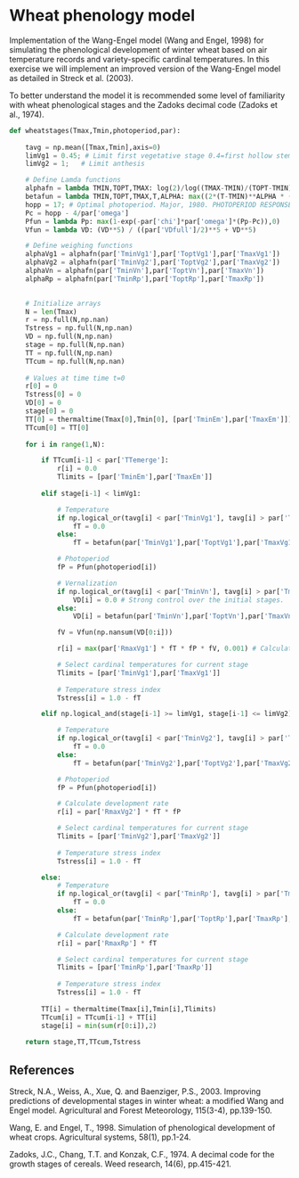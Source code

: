 # Wheat phenology model

Implementation of the Wang-Engel model (Wang and Engel, 1998) for simulating the phenological development of winter wheat based on air temperature records and variety-specific cardinal temperatures. In this exercise we will implement an improved version of the Wang-Engel model as detailed in Streck et al. (2003).

To better understand the model it is recommended some level of familiarity with wheat phenological stages and the Zadoks decimal code (Zadoks et al., 1974).



```python
def wheatstages(Tmax,Tmin,photoperiod,par):
    
    tavg = np.mean([Tmax,Tmin],axis=0)
    limVg1 = 0.45; # Limit first vegetative stage 0.4=first hollow stem
    limVg2 = 1;   # Limit anthesis

    # Define Lamda functions
    alphafn = lambda TMIN,TOPT,TMAX: log(2)/log((TMAX-TMIN)/(TOPT-TMIN))
    betafun = lambda TMIN,TOPT,TMAX,T,ALPHA: max((2*(T-TMIN)**ALPHA * (TOPT-TMIN)**ALPHA - (T-TMIN)**(2*ALPHA))/(TOPT-TMIN)**(2*ALPHA),0)
    hopp = 17; # Optimal photoperiod. Major, 1980. PHOTOPERIOD RESPONSE CHARACTERISTICS CONTROLLING FLOWERING OF NINE CROP SPECIES 
    Pc = hopp - 4/par['omega']
    Pfun = lambda Pp: max(1-exp(-par['chi']*par['omega']*(Pp-Pc)),0)
    Vfun = lambda VD: (VD**5) / ((par['VDfull']/2)**5 + VD**5)

    # Define weighing functions
    alphaVg1 = alphafn(par['TminVg1'],par['ToptVg1'],par['TmaxVg1'])
    alphaVg2 = alphafn(par['TminVg2'],par['ToptVg2'],par['TmaxVg2'])
    alphaVn = alphafn(par['TminVn'],par['ToptVn'],par['TmaxVn'])
    alphaRp = alphafn(par['TminRp'],par['ToptRp'],par['TmaxRp'])

    
    # Initialize arrays
    N = len(Tmax)
    r = np.full(N,np.nan)
    Tstress = np.full(N,np.nan)
    VD = np.full(N,np.nan)
    stage = np.full(N,np.nan)
    TT = np.full(N,np.nan)
    TTcum = np.full(N,np.nan)
    
    # Values at time time t=0
    r[0] = 0
    Tstress[0] = 0
    VD[0] = 0
    stage[0] = 0
    TT[0] = thermaltime(Tmax[0],Tmin[0], [par['TminEm'],par['TmaxEm']])
    TTcum[0] = TT[0]
    
    for i in range(1,N):

        if TTcum[i-1] < par['TTemerge']:
            r[i] = 0.0
            Tlimits = [par['TminEm'],par['TmaxEm']]
            
        elif stage[i-1] < limVg1:

            # Temperature
            if np.logical_or(tavg[i] < par['TminVg1'], tavg[i] > par['TmaxVg1']):
                fT = 0.0
            else:
                fT = betafun(par['TminVg1'],par['ToptVg1'],par['TmaxVg1'],tavg[i],alphaVg1)

            # Photoperiod
            fP = Pfun(photoperiod[i])

            # Vernalization
            if np.logical_or(tavg[i] < par['TminVn'], tavg[i] > par['TmaxVn']):
                VD[i] = 0.0 # Strong control over the initial stages.
            else:
                VD[i] = betafun(par['TminVn'],par['ToptVn'],par['TmaxVn'],tavg[i],alphaVn)

            fV = Vfun(np.nansum(VD[0:i]))

            r[i] = max(par['RmaxVg1'] * fT * fP * fV, 0.001) # Calculate development rate when vernalization was triggered

            # Select cardinal temperatures for current stage
            Tlimits = [par['TminVg1'],par['TmaxVg1']]
            
            # Temperature stress index
            Tstress[i] = 1.0 - fT

        elif np.logical_and(stage[i-1] >= limVg1, stage[i-1] <= limVg2):

            # Temperature
            if np.logical_or(tavg[i] < par['TminVg2'], tavg[i] > par['TmaxVg2']):
                fT = 0.0
            else:
                fT = betafun(par['TminVg2'],par['ToptVg2'],par['TmaxVg2'],tavg[i],alphaVg2)

            # Photoperiod
            fP = Pfun(photoperiod[i])

            # Calculate development rate
            r[i] = par['RmaxVg2'] * fT * fP

            # Select cardinal temperatures for current stage
            Tlimits = [par['TminVg2'],par['TmaxVg2']]
            
            # Temperature stress index
            Tstress[i] = 1.0 - fT

        else:
            # Temperature
            if np.logical_or(tavg[i] < par['TminRp'], tavg[i] > par['TmaxRp']):
                fT = 0.0 
            else:
                fT = betafun(par['TminRp'],par['ToptRp'],par['TmaxRp'],tavg[i],alphaRp)

            # Calculate development rate
            r[i] = par['RmaxRp'] * fT

            # Select cardinal temperatures for current stage
            Tlimits = [par['TminRp'],par['TmaxRp']]
            
            # Temperature stress index
            Tstress[i] = 1.0 - fT
        
        TT[i] = thermaltime(Tmax[i],Tmin[i],Tlimits)
        TTcum[i] = TTcum[i-1] + TT[i]
        stage[i] = min(sum(r[0:i]),2)
        
    return stage,TT,TTcum,Tstress
```

## References

Streck, N.A., Weiss, A., Xue, Q. and Baenziger, P.S., 2003. Improving predictions of developmental stages in winter wheat: a modified Wang and Engel model. Agricultural and Forest Meteorology, 115(3-4), pp.139-150.

Wang, E. and Engel, T., 1998. Simulation of phenological development of wheat crops. Agricultural systems, 58(1), pp.1-24.

Zadoks, J.C., Chang, T.T. and Konzak, C.F., 1974. A decimal code for the growth stages of cereals. Weed research, 14(6), pp.415-421.

